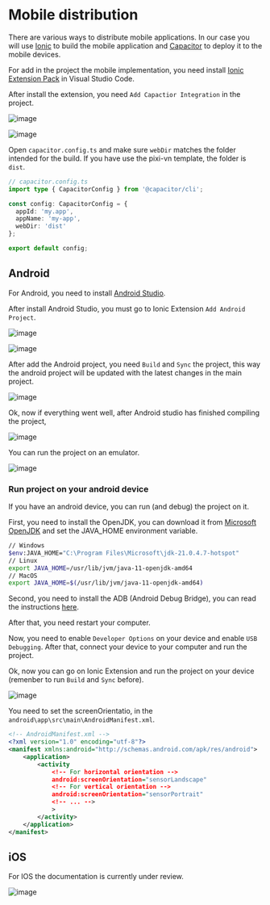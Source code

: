 # Mobile distribution

There are various ways to distribute mobile applications. In our case you will use [Ionic](https://ionicframework.com/) to build the mobile application and [Capacitor](https://capacitorjs.com/) to deploy it to the mobile devices.

For add in the project the mobile implementation, you need install [Ionic Extension Pack](https://marketplace.visualstudio.com/items?itemName=ionic.ionic) in Visual Studio Code.

After install the extension, you need `Add Capactior Integration` in the project.

![image](https://github.com/user-attachments/assets/f8e1dd12-a4f4-4833-b4fa-cd0af19431d8)

![image](https://github.com/user-attachments/assets/59eaab6b-3e4e-4696-8241-e0a08a69f146)

Open `capacitor.config.ts` and make sure `webDir` matches the folder intended for the build. If you have use the pixi-vn template, the folder is `dist`.

```ts
// capacitor.config.ts
import type { CapacitorConfig } from '@capacitor/cli';

const config: CapacitorConfig = {
  appId: 'my.app',
  appName: 'my-app',
  webDir: 'dist'
};

export default config;
```

## Android

For Android, you need to install [Android Studio](https://developer.android.com/studio).

After install Android Studio, you must go to Ionic Extension `Add Android Project`.

![image](https://github.com/user-attachments/assets/aa576001-41ed-4e2a-9c1a-fb9326c383aa)

![image](https://github.com/user-attachments/assets/b004117b-34ba-4383-8e83-428a5f075550)

After add the Android project, you need `Build` and `Sync` the project, this way the android project will be updated with the latest changes in the main project.

![image](https://github.com/user-attachments/assets/593e2b73-d566-4c22-843d-1d581d515ad2)

Ok, now if everything went well, after Android studio has finished compiling the project,

![image](https://github.com/user-attachments/assets/f0d3561d-f147-400a-91d5-e611aa098996)

You can run the project on an emulator.

![image](https://github.com/user-attachments/assets/71be6155-18ec-4dd1-867d-bc698ac66caf)

### Run project on your android device

If you have an android device, you can run (and debug) the project on it.

First, you need to install the OpenJDK, you can download it from [Microsoft OpenJDK](https://www.microsoft.com/openjdk) and set the JAVA_HOME environment variable.

```bash
// Windows
$env:JAVA_HOME="C:\Program Files\Microsoft\jdk-21.0.4.7-hotspot"
// Linux
export JAVA_HOME=/usr/lib/jvm/java-11-openjdk-amd64
// MacOS
export JAVA_HOME=$(/usr/lib/jvm/java-11-openjdk-amd64)
```

Second, you need to install the ADB (Android Debug Bridge), you can read the instructions [here](https://www.xda-developers.com/install-adb-windows-macos-linux/).

After that, you need restart your computer.

Now, you need to enable `Developer Options` on your device and enable `USB Debugging`. After that, connect your device to your computer and run the project.

Ok, now you can go on Ionic Extension and run the project on your device (remenber to run `Build` and `Sync` before).

![image](https://github.com/user-attachments/assets/e559d9c3-ed07-47a4-8028-2b733e9a6ddf)

You need to set the screenOrientatio, in the `android\app\src\main\AndroidManifest.xml`.

```xml
<!-- AndroidManifest.xml -->
<?xml version="1.0" encoding="utf-8"?>
<manifest xmlns:android="http://schemas.android.com/apk/res/android">
    <application>
        <activity
            <!-- For horizontal orientation -->
            android:screenOrientation="sensorLandscape"
            <!-- For vertical orientation -->
            android:screenOrientation="sensorPortrait"
            <!-- ... -->
            >
        </activity>
    </application>
</manifest>
```

## iOS

For IOS the documentation is currently under review.

![image](https://github.com/user-attachments/assets/b39d87d5-07f0-4fb0-994b-def749876823)
